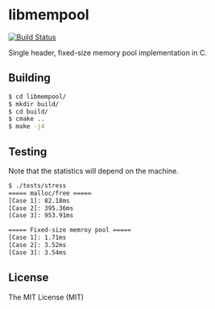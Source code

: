 # libmempool

[![Build Status](https://travis-ci.org/jonas-fan/libmempool.svg?branch=master)](https://travis-ci.org/jonas-fan/libmempool)

Single header, fixed-size memory pool implementation in C.

## Building

```bash
$ cd libmempool/
$ mkdir build/
$ cd build/
$ cmake ..
$ make -j4
```

## Testing

Note that the statistics will depend on the machine.

```bash
$ ./tests/stress
===== malloc/free =====
[Case 1]: 82.18ms
[Case 2]: 395.36ms
[Case 3]: 953.91ms

===== Fixed-size memroy pool =====
[Case 1]: 1.71ms
[Case 2]: 3.52ms
[Case 3]: 3.54ms
```

## License

The MIT License (MIT)